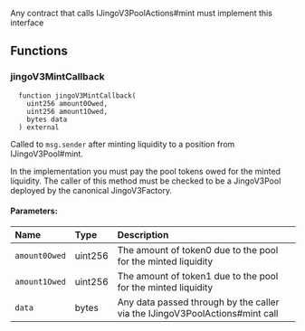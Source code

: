 Any contract that calls IJingoV3PoolActions#mint must implement this interface

## Functions

### jingoV3MintCallback

```solidity
  function jingoV3MintCallback(
    uint256 amount0Owed,
    uint256 amount1Owed,
    bytes data
  ) external
```

Called to `msg.sender` after minting liquidity to a position from IJingoV3Pool#mint.

In the implementation you must pay the pool tokens owed for the minted liquidity.
The caller of this method must be checked to be a JingoV3Pool deployed by the canonical JingoV3Factory.

#### Parameters:

| Name          | Type    | Description                                                                   |
| :------------ | :------ | :---------------------------------------------------------------------------- |
| `amount0Owed` | uint256 | The amount of token0 due to the pool for the minted liquidity                 |
| `amount1Owed` | uint256 | The amount of token1 due to the pool for the minted liquidity                 |
| `data`        | bytes   | Any data passed through by the caller via the IJingoV3PoolActions#mint call |
